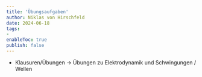 ```yaml
---
title: 'Übungsaufgaben'
author: Niklas von Hirschfeld
date: 2024-06-18
tags:
- 
enableToc: true
publish: false
---
```


- Klausuren/Übungen -> Übungen zu Elektrodynamik und Schwingungen / Wellen
